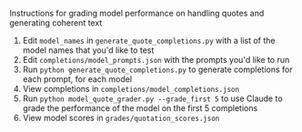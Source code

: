 Instructions for grading model performance on handling quotes and generating coherent text
1. Edit `model_names` in `generate_quote_completions.py` with a list of the model names that you'd like to test
2. Edit `completions/model_prompts.json` with the prompts you'd like to run
3. Run `python generate_quote_completions.py` to generate completions for each prompt, for each model
4. View completions in `completions/model_completions.json`
5. Run `python model_quote_grader.py --grade_first 5` to use Claude to grade the performance of the model on the first 5 completions
6. View model scores in `grades/quotation_scores.json`